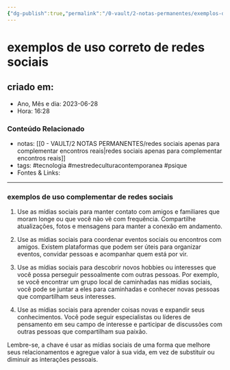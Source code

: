 ```yaml
---
{"dg-publish":true,"permalink":"/0-vault/2-notas-permanentes/exemplos-de-uso-correto-de-redes-sociais/","tags":["permanente","tecnologia","mestredeculturacontemporanea","psique"],"dgHomeLink":true,"dgShowLocalGraph":true,"dgShowFileTree":true,"dgEnableSearch":true,"noteIcon":""}
---
```


# exemplos de uso correto de redes sociais

## criado em: 
-  Ano, Mês e dia: 2023-06-28
- Hora: 16:28

### Conteúdo Relacionado
- notas: [[0 - VAULT/2 NOTAS PERMANENTES/redes sociais apenas para complementar encontros reais\|redes sociais apenas para complementar encontros reais]]
- tags: #tecnologia #mestredeculturacontemporanea #psique 
- Fontes & Links: 
---

### exemplos de uso complementar de redes sociais

1. Use as mídias sociais para manter contato com amigos e familiares que moram longe ou que você não vê com frequência. Compartilhe atualizações, fotos e mensagens para manter a conexão em andamento.
    
2. Use as mídias sociais para coordenar eventos sociais ou encontros com amigos. Existem plataformas que podem ser úteis para organizar eventos, convidar pessoas e acompanhar quem está por vir.
    
3. Use as mídias sociais para descobrir novos hobbies ou interesses que você possa perseguir pessoalmente com outras pessoas. Por exemplo, se você encontrar um grupo local de caminhadas nas mídias sociais, você pode se juntar a eles para caminhadas e conhecer novas pessoas que compartilham seus interesses.
    
4. Use as mídias sociais para aprender coisas novas e expandir seus conhecimentos. Você pode seguir especialistas ou líderes de pensamento em seu campo de interesse e participar de discussões com outras pessoas que compartilham sua paixão.

Lembre-se, a chave é usar as mídias sociais de uma forma que melhore seus relacionamentos e agregue valor à sua vida, em vez de substituir ou diminuir as interações pessoais.